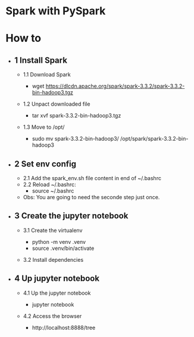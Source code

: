 # Spark with PySpark

# How to
* ## 1 Install Spark
    * 1.1 Download Spark
        - wget https://dlcdn.apache.org/spark/spark-3.3.2/spark-3.3.2-bin-hadoop3.tgz
    
    * 1.2 Unpact downloaded file 
        - tar xvf spark-3.3.2-bin-hadoop3.tgz
    
    * 1.3 Move to /opt/
        - sudo mv spark-3.3.2-bin-hadoop3/ /opt/spark/spark-3.3.2-bin-hadoop3

* ## 2 Set env config
    * 2.1 Add the spark_env.sh file content in end of ~/.bashrc
    * 2.2 Reload ~/.bashrc:
        - source ~/.bashrc
    - Obs: You are going to need the seconde step just once.

* ## 3 Create the jupyter notebook
    * 3.1 Create the virtualenv
        - python -m venv .venv
        - source .venv/bin/activate
    
    * 3.2 Install dependencies

* ## 4 Up jupyter notebook
    * 4.1 Up the jupyter notebook
        - jupyter notebook
    
    * 4.2 Access the browser
        -  http://localhost:8888/tree